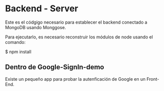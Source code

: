 # Backend - Server
Este es el códgigo necesario para establecer el backend conectado
a MongoDB usando Monggose.

Para ejecutarlo, es necesario reconstruir los módulos de node usando el comando:

$ npm install

## Dentro de Google-SignIn-demo
Existe un pequeño app para probar la autenficación de Google en un Front-End.